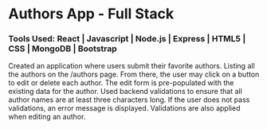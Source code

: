 # Authors App - Full Stack

<h3>
  Tools Used: React | Javascript | Node.js | Express | HTML5 | CSS | MongoDB | Bootstrap
</h3>

<p>
Created an application where users submit their favorite authors. Listing all the authors on the /authors page. From there, the user may click on a button to edit or delete each author. 
  The edit form is pre-populated with the existing data for the author.
  Used backend validations to ensure that all author names are at least three characters long. If the user does not pass validations, an error message is displayed. Validations are also applied when editing an author.</p>
